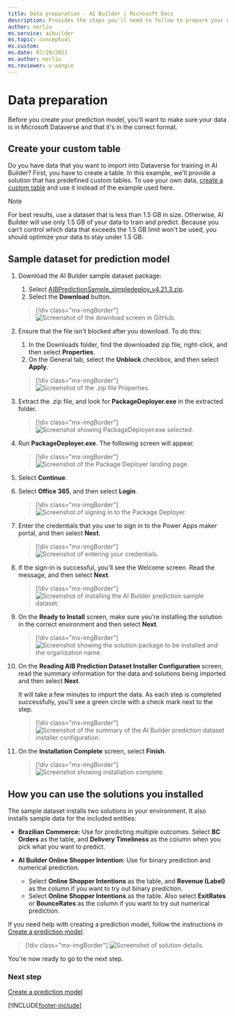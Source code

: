 ```yaml
---
title: Data preparation - AI Builder | Microsoft Docs
description: Provides the steps you'll need to follow to prepare your data for AI Builder in Microsoft Dataverse. 
author: norliu
ms.service: aibuilder
ms.topic: conceptual
ms.custom: 
ms.date: 07/29/2021
ms.author: norliu
ms.reviewer: v-aangie
---
```


# Data preparation

Before you create your prediction model, you'll want to make sure your data is in Microsoft Dataverse and that it's in the correct format.

## Create your custom table

Do you have data that you want to import into Dataverse for training in AI Builder? First, you have to create a table. In this example, we'll provide a solution that has predefined custom tables. To use your own data, [create a custom table](/powerapps/maker/data-platform/data-platform-create-entity) and use it instead of the example used here.

> [!NOTE]
> For best results, use a dataset that is less than 1.5 GB in size. Otherwise, AI Builder will use only 1.5 GB of your data to train and predict. Because you can’t control which data that exceeds the 1.5 GB limit won't be used, you should optimize your data to stay under 1.5 GB.

## Sample dataset for prediction model

1. Download the AI Builder sample dataset package:
   1. Select [AIBPredictionSample_simpledeploy_v4.21.3.zip](https://github.com/microsoft/PowerApps-Samples/blob/master/ai-builder/AIBPredictionSample_simpledeploy_v4.21.3.zip).
   1. Select the **Download** button.
   > [!div class="mx-imgBorder"]
   > ![Screenshot of the download screen in GitHub.](media/prep-download.png "Download screen in GitHub")

1. Ensure that the file isn't blocked after you download. To do this:
   1. In the Downloads folder, find the downloaded zip file, right-click, and then select **Properties**.
   1. On the General tab, select the **Unblock** checkbox, and then select **Apply**.

   > [!div class="mx-imgBorder"]
   > ![Screenshot of the .zip file Properties.](media/prep-block.png "Properties screen")

1. Extract the .zip file, and look for **PackageDeployer.exe** in the extracted folder.

   > [!div class="mx-imgBorder"]
   > ![Screenshot showing PackageDeployer.exe selected.](media/prep-exe.png "The extracted folder file names")

1. Run **PackageDeployer.exe**. The following screen will appear.

   > [!div class="mx-imgBorder"]
   > ![Screenshot of the Package Deployer landing page.](media/prep-run-dp.png "Package Deployer landing page")

1. Select **Continue**.

1. Select **Office 365**, and then select **Login**.

   > [!div class="mx-imgBorder"]
   > ![Screenshot of signing in to the Package Deployer.](media/prep-dp-login.png "Login to Package Deployer screen")

1. Enter the credentials that you use to sign in to the Power Apps maker portal, and then select **Next**.

   > [!div class="mx-imgBorder"]
   > ![Screenshot of entering your credentials.](media/prep-credentials.png "Enter your credentials screen")

1. If the sign-in is successful, you'll see the Welcome screen. Read the message, and then select **Next**.

   > [!div class="mx-imgBorder"]
   > ![Screenshot of installing the AI Builder prediction sample dataset.](media/prep-welcome.png "Install the AI Builder prediction sample dataset screen")

1. On the **Ready to Install** screen, make sure you're installing the solution in the correct environment and then select **Next**.

   > [!div class="mx-imgBorder"]
   > ![Screenshot showing the solution package to be installed and the organization name.](media/prep-install.png "Ssreen showing the solution package to be installed and organization name")

1. On the **Reading AIB Prediction Dataset Installer Configuration** screen, read the summary information for the data and solutions being imported and then select **Next**.

   It will take a few minutes to import the data. As each step is completed successfully, you'll see a green circle with a check mark next to the step.  

   > [!div class="mx-imgBorder"]
   > ![Screenshot of the summary of the AI Builder prediction dataset installer configuration.](media/prep-config.png "Summary of the AI Builder prediction dataset installer configuration")

1. On the **Installation Complete** screen, select **Finish**.

   > [!div class="mx-imgBorder"]
   > ![Screenshot showing installation complete.](media/prep-finish.png "Installation complete screen")

## How you can use the solutions you installed

The sample dataset installs two solutions in your environment. It also installs sample data for the included entities:

- **Brazilian Commerce:** Use for predicting multiple outcomes. Select **BC Orders** as the table, and **Delivery Timeliness** as the column when you pick what you want to predict.

- **AI Builder Online Shopper Intention:** Use for binary prediction and numerical prediction.
   - Select **Online Shopper Intentions** as the table, and **Revenue (Label)** as the column if you want to try out binary prediction.
   - Select **Online Shopper Intentions** as the table. Also select **ExitRates** or **BounceRates** as the column if you want to try out numerical prediction.

If you need help with creating a prediction model, follow the instructions in [Create a prediction model](prediction-create-model.md).

> [!div class="mx-imgBorder"]
> ![Screenshot of solution details.](media/prep-solutions.png "Solution details screen")

You're now ready to go to the next step.

### Next step

[Create a prediction model](prediction-create-model.md)

[!INCLUDE[footer-include](includes/footer-banner.md)]
